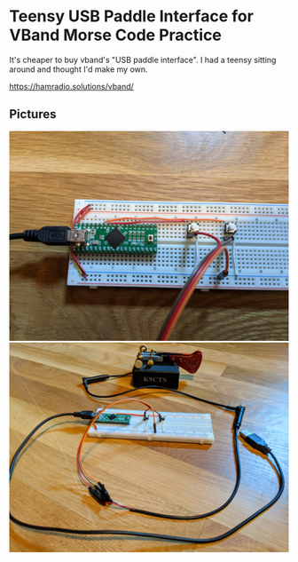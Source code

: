 # Teensy USB Paddle Interface for VBand Morse Code Practice

It's cheaper to buy vband's "USB paddle interface". I had a teensy sitting around and thought I'd make my own.

https://hamradio.solutions/vband/

## Pictures
![PCB Bottom](img/close-up.jpg)
![PCB Top](img/all-hooked-up.jpg)
